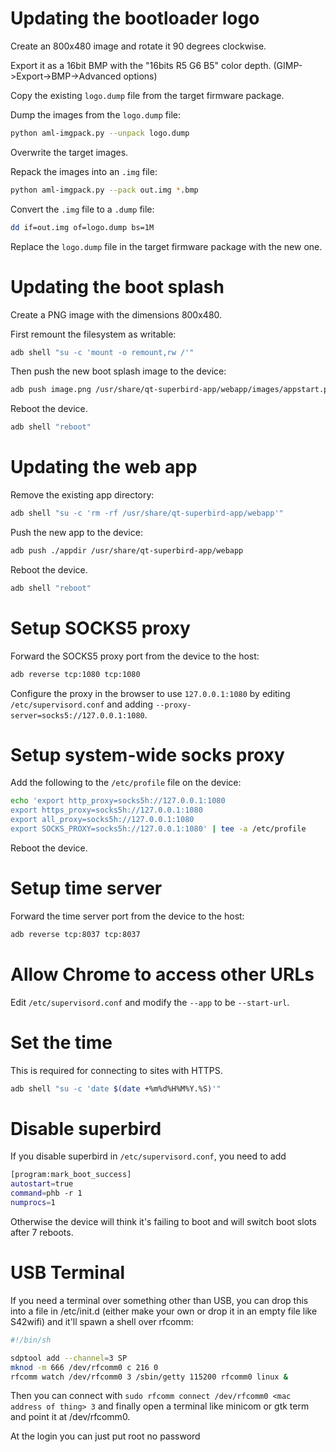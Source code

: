 # Updating the bootloader logo

Create an 800x480 image and rotate it 90 degrees clockwise.

Export it as a 16bit BMP with the "16bits R5 G6 B5" color depth. (GIMP->Export->BMP->Advanced options)

Copy the existing `logo.dump` file from the target firmware package.

Dump the images from the `logo.dump` file:

```sh
python aml-imgpack.py --unpack logo.dump
```

Overwrite the target images.

Repack the images into an `.img` file:

```sh
python aml-imgpack.py --pack out.img *.bmp
```

Convert the `.img` file to a `.dump` file:

```sh
dd if=out.img of=logo.dump bs=1M
```

Replace the `logo.dump` file in the target firmware package with the new one.

# Updating the boot splash

Create a PNG image with the dimensions 800x480.

First remount the filesystem as writable:

```sh
adb shell "su -c 'mount -o remount,rw /'"
```

Then push the new boot splash image to the device:

```sh
adb push image.png /usr/share/qt-superbird-app/webapp/images/appstart.png
```

Reboot the device.

```sh
adb shell "reboot"
```

# Updating the web app

Remove the existing app directory:

```sh
adb shell "su -c 'rm -rf /usr/share/qt-superbird-app/webapp'"
```

Push the new app to the device:

```sh
adb push ./appdir /usr/share/qt-superbird-app/webapp
```

Reboot the device.

```sh
adb shell "reboot"
```

# Setup SOCKS5 proxy

Forward the SOCKS5 proxy port from the device to the host:

```sh
adb reverse tcp:1080 tcp:1080
```

Configure the proxy in the browser to use `127.0.0.1:1080` by editing `/etc/supervisord.conf` and adding `--proxy-server=socks5://127.0.0.1:1080`.

# Setup system-wide socks proxy

Add the following to the `/etc/profile` file on the device:
```sh
echo 'export http_proxy=socks5h://127.0.0.1:1080
export https_proxy=socks5h://127.0.0.1:1080
export all_proxy=socks5h://127.0.0.1:1080
export SOCKS_PROXY=socks5h://127.0.0.1:1080' | tee -a /etc/profile
```

Reboot the device.

# Setup time server

Forward the time server port from the device to the host:

```sh
adb reverse tcp:8037 tcp:8037
```

# Allow Chrome to access other URLs

Edit `/etc/supervisord.conf` and modify the `--app` to be `--start-url`.

# Set the time

This is required for connecting to sites with HTTPS.

```sh
adb shell "su -c 'date $(date +%m%d%H%M%Y.%S)'"
```


# Disable superbird

If you disable superbird in `/etc/supervisord.conf`, you need to add

```sh
[program:mark_boot_success]
autostart=true
command=phb -r 1
numprocs=1
```

Otherwise the device will think it's failing to boot and will switch boot slots after 7 reboots.

# USB Terminal

If you need a terminal over something other than USB, you can drop this into a file in /etc/init.d (either make your own or drop it in an empty file like S42wifi) and it'll spawn a shell over rfcomm:

```sh
#!/bin/sh

sdptool add --channel=3 SP
mknod -m 666 /dev/rfcomm0 c 216 0
rfcomm watch /dev/rfcomm0 3 /sbin/getty 115200 rfcomm0 linux &
```

Then you can connect with `sudo rfcomm connect /dev/rfcomm0 <mac address of thing> 3` and finally open a terminal like minicom or gtk term and point it at /dev/rfcomm0.

At the login you can just put root no password